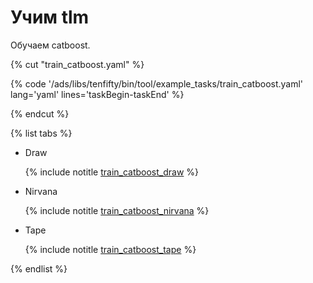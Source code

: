 # Учим tlm

Обучаем catboost.

{% cut "train_catboost.yaml" %}

{% code '/ads/libs/tenfifty/bin/tool/example_tasks/train_catboost.yaml' lang='yaml' lines='taskBegin-taskEnd'  %}

{% endcut %}

{% list tabs %}


- Draw

    {% include notitle [train_catboost_draw](train_catboost_draw.md) %}

- Nirvana

    {% include notitle [train_catboost_nirvana](train_catboost_nirvana.md) %}

- Tape

    {% include notitle [train_catboost_tape](train_catboost_tape.md) %}

{% endlist %}
